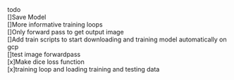 <head>todo</head> <br>
[]Save Model<br>
[]More informative training loops<br>
[]Only forward pass to get output image<br>
[]Add train scripts to start downloading and training model automatically on gcp<br>
[]test image forwardpass<br>
[x]Make dice loss function<br>
[x]training loop and loading training and testing data<br>
